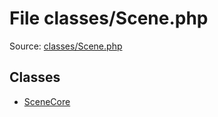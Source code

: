 File classes/Scene.php
=========

Source: [classes/Scene.php](https://github.com/PrestaShop/PrestaShop/blob/1.5.0.13/classes/Scene.php)


Classes
-------

* [SceneCore](class.SceneCore.md)

